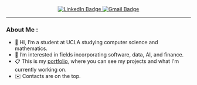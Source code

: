 <div id="badges" align=center>
  <a href="https://www.linkedin.com/in/jeffrey-liu-703446198/">
    <img src="https://img.shields.io/badge/LinkedIn-blue?style=for-the-badge&logo=linkedin&logoColor=white" alt="LinkedIn Badge"/>
  </a>
  <a href="mailto:jeffreyliu1@g.ucla.edu">
    <img src="https://img.shields.io/badge/Gmail-red?logo=gmail&logoColor=white&style=for-the-badge" alt="Gmail Badge"/>
  </a>
</div>

---
### About Me :

- 👋 Hi, I’m a student at UCLA studying computer science and mathematics.
- 👀 I’m interested in fields incorporating software, data, AI, and finance.
- 📋 This is my [portfolio](https://google.com/), where you can see my projects and what I'm currently working on.
- ✉️ Contacts are on the top.

  
<p>&nbsp;</p>

<!---
<div id="top langs">
    <img src="https://github-readme-stats.vercel.app/api/top-langs/?username=jeffreyl1234&layout=compact&theme=tokyonight&card_width=500" alt="top langs"/>
  
</div>

jeffreyl1234/jeffreyl1234 is a ✨ special ✨ repository because its `README.md` (this file) appears on your GitHub profile.
You can click the Preview link to take a look at your changes.
--->



